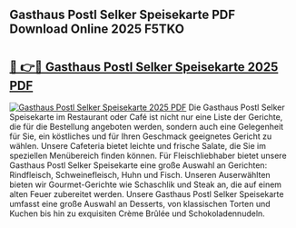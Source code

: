 ## Gasthaus Postl Selker Speisekarte PDF Download Online 2025 F5TKO

# <h2><a href="http://gcalsi.nevu.top/?p=Gasthaus+Postl+Selker+Speisekarte">🔗 👉🔴 Gasthaus Postl Selker Speisekarte 2025 PDF</a></h2>

[![Gasthaus Postl Selker Speisekarte 2025 PDF](https://i.imgur.com/dBaPXMq.png)](http://gcalsi.nevu.top/?p=Gasthaus+Postl+Selker+Speisekarte)
Die Gasthaus Postl Selker Speisekarte im Restaurant oder Café ist nicht nur eine Liste der Gerichte, die für die Bestellung angeboten werden, sondern auch eine Gelegenheit für Sie, ein köstliches und für Ihren Geschmack geeignetes Gericht zu wählen. Unsere Cafeteria bietet leichte und frische Salate, die Sie im speziellen Menübereich finden können. Für Fleischliebhaber bietet unsere Gasthaus Postl Selker Speisekarte eine große Auswahl an Gerichten: Rindfleisch, Schweinefleisch, Huhn und Fisch. Unseren Auserwählten bieten wir Gourmet-Gerichte wie Schaschlik und Steak an, die auf einem alten Feuer zubereitet werden. Unsere Gasthaus Postl Selker Speisekarte umfasst eine große Auswahl an Desserts, von klassischen Torten und Kuchen bis hin zu exquisiten Crème Brûlée und Schokoladennudeln.
